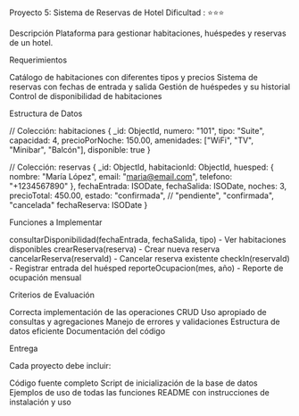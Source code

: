 Proyecto 5: Sistema de Reservas de Hotel
Dificultad : ⭐⭐⭐

Descripción
Plataforma para gestionar habitaciones, huéspedes y reservas de un hotel.

Requerimientos

Catálogo de habitaciones con diferentes tipos y precios
Sistema de reservas con fechas de entrada y salida
Gestión de huéspedes y su historial
Control de disponibilidad de habitaciones


Estructura de Datos

// Colección: habitaciones
{
  _id: ObjectId,
  numero: "101",
  tipo: "Suite",
  capacidad: 4,
  precioPorNoche: 150.00,
  amenidades: ["WiFi", "TV", "Minibar", "Balcón"],
  disponible: true
}

// Colección: reservas
{
  _id: ObjectId,
  habitacionId: ObjectId,
  huesped: {
    nombre: "María López",
    email: "maria@email.com",
    telefono: "+1234567890"
  },
  fechaEntrada: ISODate,
  fechaSalida: ISODate,
  noches: 3,
  precioTotal: 450.00,
  estado: "confirmada", // "pendiente", "confirmada", "cancelada"
  fechaReserva: ISODate
}



Funciones a Implementar

consultarDisponibilidad(fechaEntrada, fechaSalida, tipo) - Ver habitaciones disponibles
crearReserva(reserva) - Crear nueva reserva
cancelarReserva(reservaId) - Cancelar reserva existente
checkIn(reservaId) - Registrar entrada del huésped
reporteOcupacion(mes, año) - Reporte de ocupación mensual


Criterios de Evaluación

Correcta implementación de las operaciones CRUD
Uso apropiado de consultas y agregaciones
Manejo de errores y validaciones
Estructura de datos eficiente
Documentación del código


Entrega

Cada proyecto debe incluir:

Código fuente completo
Script de inicialización de la base de datos
Ejemplos de uso de todas las funciones
README con instrucciones de instalación y uso